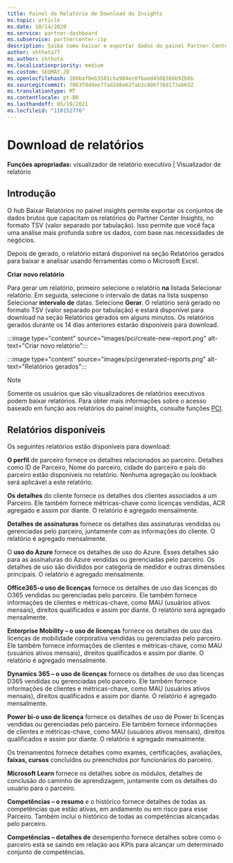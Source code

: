 ```yaml
---
title: Painel de Relatório de Download do Insights
ms.topic: article
ms.date: 10/14/2020
ms.service: partner-dashboard
ms.subservice: partnercenter-csp
description: Saiba como baixar e exportar dados do painel Partner Center relatório unificado e de relatórios Partner Center Insights.
author: shthota77
ms.author: shthota
ms.localizationpriority: medium
ms.custom: SEOMAY.20
ms.openlocfilehash: 266baf0eb3501cba984ec0fbaed4508366b92b8b
ms.sourcegitcommit: 7063fdddee77ad2d8e627ab3c806f76d173ab652
ms.translationtype: MT
ms.contentlocale: pt-BR
ms.lasthandoff: 05/19/2021
ms.locfileid: "110152776"
---
```

# <a name="download-reports"></a>Download de relatórios

**Funções apropriadas:** visualizador de relatório executivo | Visualizador de relatório

## <a name="introduction"></a>Introdução

O hub Baixar Relatórios no painel insights permite exportar os conjuntos de dados brutos que capacitam os relatórios do Partner Center Insights, no formato TSV (valor separado por tabulação). Isso permite que você faça uma análise mais profunda sobre os dados, com base nas necessidades de negócios.

Depois de gerado, o relatório  estará disponível na seção Relatórios gerados para baixar e analisar usando ferramentas como o Microsoft Excel.

**Criar novo relatório**

Para gerar um relatório, primeiro selecione o relatório **na** listada Selecionar relatório. Em seguida, selecione o intervalo de datas na lista suspenso Selecionar **intervalo de** datas. Selecione **Gerar**. O relatório será gerado no formato TSV (valor separado por tabulação)  e estará disponível para download na seção Relatórios gerados em alguns minutos. Os relatórios gerados durante os 14 dias anteriores estarão disponíveis para download.

:::image type="content" source="images/pci/create-new-report.png" alt-text="Criar novo relatório":::

:::image type="content" source="images/pci/generated-reports.png" alt-text="Relatórios gerados":::

>[!NOTE] 
>Somente os usuários que são visualizadores de relatórios executivos podem baixar relatórios. Para obter mais informações sobre o acesso baseado em função aos relatórios do painel insights, consulte funções [PCI](pci-roles.md). 

## <a name="available-reports"></a>Relatórios disponíveis

Os seguintes relatórios estão disponíveis para download:

**O perfil** de parceiro fornece os detalhes relacionados ao parceiro. Detalhes como ID de Parceiro, Nome do parceiro, cidade do parceiro e país do parceiro estão disponíveis no relatório. Nenhuma agregação ou lookback será aplicável a este relatório.

**Os detalhes** do cliente fornece os detalhes dos clientes associados a um Parceiro. Ele também fornece métricas-chave como licenças vendidas, ACR agregado e assim por diante. O relatório é agregado mensalmente.

**Detalhes de assinaturas** fornece os detalhes das assinaturas vendidas ou gerenciadas pelo parceiro, juntamente com as informações do cliente. O relatório é agregado mensalmente.

O **uso do Azure** fornece os detalhes de uso do Azure. Esses detalhes são para as assinaturas do Azure vendidas ou gerenciadas pelo parceiro. Os detalhes de uso são divididos por categoria de medidor e outras dimensões principais. O relatório é agregado mensalmente.

**Office365-o uso de licenças** fornece os detalhes de uso das licenças do O365 vendidas ou gerenciadas pelo parceiro. Ele também fornece informações de clientes e métricas-chave, como MAU (usuários ativos mensais), direitos qualificados e assim por diante. O relatório será agregado mensalmente.

**Enterprise Mobility – o uso de licenças**  fornece os detalhes de uso das licenças de mobilidade corporativa vendidas ou gerenciadas pelo parceiro. Ele também fornece informações de clientes e métricas-chave, como MAU (usuários ativos mensais), direitos qualificados e assim por diante. O relatório é agregado mensalmente.

**Dynamics 365 – o uso de licenças** fornece os detalhes de uso das licenças D365 vendidas ou gerenciadas pelo parceiro. Ele também fornece informações de clientes e métricas-chave, como MAU (usuários ativos mensais), direitos qualificados e assim por diante. O relatório é agregado mensalmente.

**Power bi-o uso de licença** fornece os detalhes de uso de Power bi licenças vendidas ou gerenciadas pelo parceiro. Ele também fornece informações de clientes e métricas-chave, como MAU (usuários ativos mensais), direitos qualificados e assim por diante. O relatório é agregado mensalmente.

Os treinamentos fornece detalhes como exames, certificações, avaliações, **faixas, cursos** concluídos ou preenchidos por funcionários do parceiro.

**Microsoft Learn** fornece os detalhes sobre os módulos, detalhes de conclusão do caminho de aprendizagem, juntamente com os detalhes do usuário para o parceiro.

**Competências – o resumo** e o histórico fornece detalhes de todas as competências que estão ativas, em andamento ou em risco para esse Parceiro. Também inclui o histórico de todas as competências alcançadas pelo parceiro.

**Competências – detalhes de** desempenho fornece detalhes sobre como o parceiro está se saindo em relação aos KPIs para alcançar um determinado conjunto de competências.

